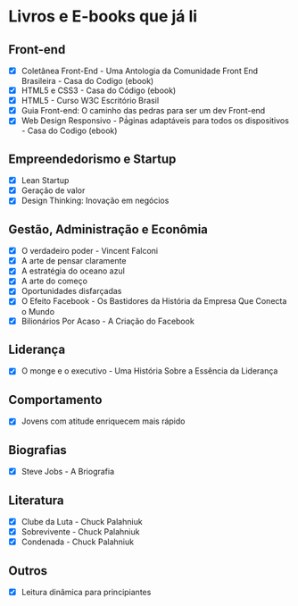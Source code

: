 # Livros e E-books que já li

## Front-end

- [X] Coletânea Front-End - Uma Antologia da Comunidade Front End Brasileira - Casa do Codigo (ebook)
- [X] HTML5 e CSS3 - Casa do Código (ebook)
- [X] HTML5 - Curso W3C Escritório Brasil
- [X] Guia Front-end: O caminho das pedras para ser um dev Front-end
- [X] Web Design Responsivo - Pá́ginas adaptáveis para todos os dispositivos - Casa do Codigo (ebook)

## Empreendedorismo e Startup

- [X] Lean Startup
- [X] Geração de valor
- [X] Design Thinking: Inovação em negócios

## Gestão, Administração e Econômia

- [X] O verdadeiro poder - Vincent Falconi
- [X] A arte de pensar claramente
- [X] A estratégia do oceano azul
- [X] A arte do começo
- [X] Oportunidades disfarçadas
- [X] O Efeito Facebook - Os Bastidores da História da Empresa Que Conecta o Mundo
- [X] Bilionários Por Acaso - A Criação do Facebook

## Liderança

- [X] O monge e o executivo - Uma História Sobre a Essência da Liderança

## Comportamento

- [X] Jovens com atitude enriquecem mais rápido

## Biografias

- [X] Steve Jobs - A Briografia

## Literatura

- [X] Clube da Luta - Chuck Palahniuk
- [X] Sobrevivente - Chuck Palahniuk
- [X] Condenada - Chuck Palahniuk

## Outros

- [X] Leitura dinâmica para principiantes
